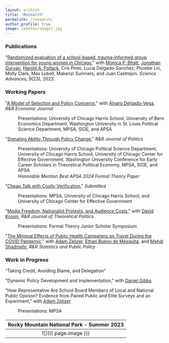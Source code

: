 ```yaml
---
layout: archive
title: "Research"
permalink: /research/
author_profile: true
image: /photos/image1.jpg
---
```



### Publications 
<p>"<a href="https://www.science.org/doi/10.1126/sciadv.abq2077">Randomized evaluation of a school-based, trauma-informed group intervention for young women in Chicago</a>," with <a href="https://urbanlabs.uchicago.edu/people/monica-bhatt">Monica P. Bhatt</a>, <a href="https://sites.northwestern.edu/jonathanguryan/">Jonathan Guryan</a>, <a href="https://crownschool.uchicago.edu/directory/harold-pollack">Harold A. Pollack</a>, Cris Pinto, Lucia Delgado-Sanchez, Phoebe Lin, Molly Clark, Max Lubell, Makenzi Sumners, and Juan Castrejon. <em>Science Advances</em>, 9(23), 2023.</p>

### Working Papers
<p>"<a href="http://benshaver.github.io/files/Succession ADBS.pdf">A Model of Selection and Policy Concerns</a>," with <a href="https://sites.google.com/view/alvarodelgadovega/home">Álvaro Delgado-Vega</a>, <em>R&R Economic Journal</em></p>
<div style="margin-left: 40px; margin-top: 2px;">Presentations: University of Chicago Harris School, University of Bern Economics Department, Washington University in St. Louis Political Science Department, MPSA, SIOE, and APSA</div>

<p>"<a href="http://benshaver.github.io/files/Ability BS.pdf">Signaling Ability Through Policy Change</a>," <em>R&R Journal of Politics</em></p>
<div style="margin-left: 40px; margin-top: 2px;">Presentations: University of Chicago Political Science Department, University of Chicago Harris School, University of Chicago Center for Effective Government, Washington University Conference for Early Career Scholars in Theoretical Political Economy, MPSA, SIOE, and APSA</div>
<div style="margin-left: 40px; margin-top: 2px;"><em>Honorable Mention Best APSA 2024 Formal Theory Paper</em></div>

<p>"<a href="http://benshaver.github.io/files/Cheap Talk BS.pdf">Cheap Talk with Costly Verification</a>," <em>Submitted</em></p>
<div style="margin-left: 40px; margin-top: 2px;">Presentations: MPSA, University of Chicago Harris School, and University of Chicago Center for Effective Government</div>

<p>"<a href="http://benshaver.github.io/files/Media DKBS.pdf">Media Freedom, Nationalist Protests, and Audience Costs</a>," with <a href="https://www.linkedin.com/in/david-krosin-76424510b/">David Krosin</a>, <em>R&R Journal of Theoretical Politics</em></p>
<div style="margin-left: 40px; margin-top: 2px;">Presentations: Formal Theory Junior Scholar Symposium</div>

<p>"<a href="http://benshaver.github.io/files/Covid Experiment.pdf">The Minimal Effects of Public Health Campaigns on Travel During the COVID Pandemic</a>," with <a href="https://adamzelizer.com/">Adam Zelizer</a>, <a href="https://voices.uchicago.edu/ethanbdm/">Ethan Bueno de Mesquita</a>, and <a href="https://www.mehdishadmehr.com/">Mehdi Shadmehr</a>, <em>R&R Statistics and Public Policy</em></p>

### Work in Progress
<p>"Taking Credit, Avoiding Blame, and Delegation"</p>

<p>"Dynamic Policy Development and Implementation," with <a href="https://daniel-gibbs.com/">Daniel Gibbs</a></p>

<p>"How Representative Are School Board Members of Local and National Public Opinion? Evidence from Paired Public and Elite Surveys and an Experiment," with <a href="https://harris.uchicago.edu/directory/adam-zelizer">Adam Zelizer</a></p>
<div style="margin-left: 40px; margin-top: 2px;">Presentations: MPSA</div>

<div style="margin-bottom: 20px;"></div>
 
| <b>Rocky Mountain National Park - Summer 2023</b>|
|:--:|
| ![]({{ page.image }}) | 

